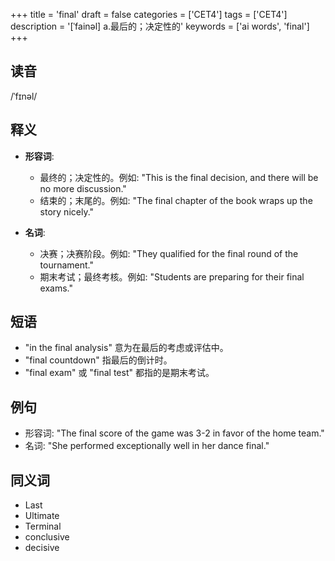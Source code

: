 +++
title = 'final'
draft = false
categories = ['CET4']
tags = ['CET4']
description = '[ˈfainəl] a.最后的；决定性的'
keywords = ['ai words', 'final']
+++

## 读音
/ˈfɪnəl/

## 释义
- **形容词**:
    - 最终的；决定性的。例如: "This is the final decision, and there will be no more discussion." 
    - 结束的；末尾的。例如: "The final chapter of the book wraps up the story nicely."

- **名词**:
    - 决赛；决赛阶段。例如: "They qualified for the final round of the tournament."
    - 期末考试；最终考核。例如: "Students are preparing for their final exams."

## 短语
- "in the final analysis" 意为在最后的考虑或评估中。
- "final countdown" 指最后的倒计时。
- "final exam" 或 "final test" 都指的是期末考试。

## 例句
- 形容词: "The final score of the game was 3-2 in favor of the home team."
- 名词: "She performed exceptionally well in her dance final."

## 同义词
- Last
- Ultimate
- Terminal
- conclusive
- decisive
